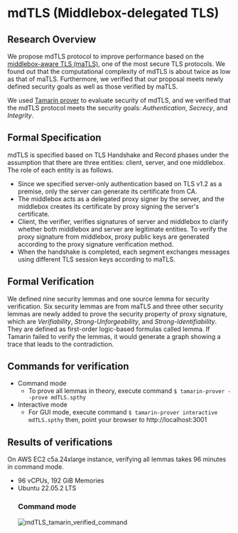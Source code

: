 # mdTLS (Middlebox-delegated TLS)
## Research Overview
We propose mdTLS protocol to improve performance based on the [middlebox-aware TLS (maTLS)](https://github.com/middlebox-aware-tls), one of the most secure TLS protocols. We found
out that the computational complexity of mdTLS is about twice as low as that of maTLS. 
Furthermore, we verified that our proposal meets newly defined security goals as well as those verified by maTLS.

We used [Tamarin prover](http://tamarin-prover.github.io/) to evaluate security of mdTLS, and we verified that the mdTLS protocol meets the security goals: *Authentication*, *Secrecy*, and *Integrity*.


## Formal Specification
mdTLS is specified based on TLS Handshake and Record phases under the assumption that there are three entities: client, server, and one middlebox. The role of each entity is as follows.
- Since we specified server-only authentication based on TLS v1.2 as a premise, only the server can generate its certificate from CA.
- The middlebox acts as a delegated proxy signer by the server, and the middlebox creates its certificate by proxy signing the server's certificate.
- Client, the verifier, verifies signatures of server and middlebox to clarify whether both middlebox and server are legitimate entities. To verify the proxy signature from middlebox, proxy public keys are generated according to the proxy signature verification method.
- When the handshake is completed, each segment exchanges messages using different TLS session keys according to maTLS.

## Formal Verification
We defined nine security lemmas and one source lemma for security verification.
Six security lemmas are from maTLS and three other security lemmas are newly added to prove the security property of proxy signature, which are *Verifiability*, *Strong-Unforgeability*, and *Strong-Identifiability*.  They are defined as first-order logic-based formulas called lemma. If Tamarin failed to verify the lemmas, it would generate a graph showing a trace that leads to the contradiction.



## Commands for verification
- Command mode
  - To prove all lemmas in theory, execute command `$ tamarin-prover --prove mdTLS.spthy`
- Interactive mode
  - For GUI mode, execute command `$ tamarin-prover interactive mdTLS.spthy`  then, point your browser to http://localhost:3001

## Results of verifications
On AWS EC2 c5a.24xlarge instance, verifying all lemmas takes 96 minutes in command mode.
- 96 vCPUs, 192 GiB Memories
- Ubuntu 22.05.2 LTS
  ### Command mode
   ![mdTLS_tamarin_verified_command](https://github.com/thyun1121/mdTLS/assets/18222806/2483cdb3-01aa-4cb2-89e0-967197897642)

